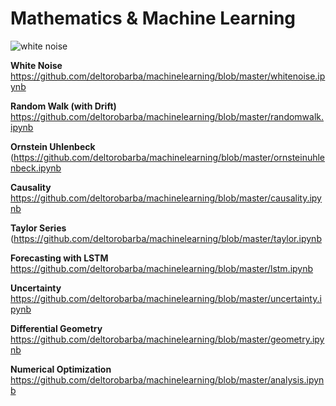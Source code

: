 # Mathematics & Machine Learning

<img src="https://raw.githubusercontent.com/deltorobarba/machinelearning/master/whitenoise.png" alt="white noise">

<br>

<b>White Noise</b><br>
https://github.com/deltorobarba/machinelearning/blob/master/whitenoise.ipynb

<b>Random Walk (with Drift)</b><br>
https://github.com/deltorobarba/machinelearning/blob/master/randomwalk.ipynb

<b>Ornstein Uhlenbeck</b><br>
(https://github.com/deltorobarba/machinelearning/blob/master/ornsteinuhlenbeck.ipynb

<b>Causality</b><br>
https://github.com/deltorobarba/machinelearning/blob/master/causality.ipynb

<b>Taylor Series</b><br>
(https://github.com/deltorobarba/machinelearning/blob/master/taylor.ipynb

<b>Forecasting with LSTM</b><br>
https://github.com/deltorobarba/machinelearning/blob/master/lstm.ipynb

<b>Uncertainty</b><br>
https://github.com/deltorobarba/machinelearning/blob/master/uncertainty.ipynb

<b>Differential Geometry</b><br>
https://github.com/deltorobarba/machinelearning/blob/master/geometry.ipynb

<b>Numerical Optimization</b><br>
https://github.com/deltorobarba/machinelearning/blob/master/analysis.ipynb
